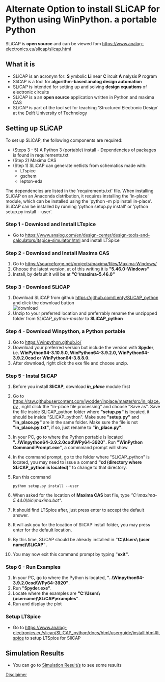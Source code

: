 # Alternate Option to install SLiCAP for Python using WinPython. a portable Python

SLiCAP is **open source** and can be viewed fom https://www.analog-electronics.eu/slicap/slicap.html

## What it is
- SLiCAP is an acronym for: **S** ymbolic **Li** near **C** ircuit **A** nalysis **P** rogram
- SliCAP is a tool for **algorithm-based analog design automation**
- SLiCAP is intended for setting up and solving **design equations** of electronic circuits
- SLiCAP is a an **open source** application written in Python and maxima CAS
- SLiCAP is part of the tool set for teaching 'Structured Electronic Design' at the Delft University of Technology

## Setting up SLiCAP
To set up SLiCAP, the following components are required:
- (Steps 3 - 5) A Python 3 (portable) install -  Dependencies of packages is found in requirements.txt
- (Step 2) Maxima CAS
- (Step 1) SLiCAP can generate netlists from schematics made with:
  - LTspice
  - gschem
  - lepton-eda

The dependencies are listed in the 'requirements.txt' file.
When installing SLiCAP on an Anaconda distribution, it requires installing the 'in-place' module, which can be installed using the 'python -m pip install in-place'.
SLiCAP can be installed by running 'python setup.py install' or 'python setup.py install --user'. 


### Step 1 - Download and Install LTspice

- Go to https://www.analog.com/en/design-center/design-tools-and-calculators/ltspice-simulator.html and install LTSpice


### Step 2 - Download and Install Maxima CAS

1. Go to https://sourceforge.net/projects/maxima/files/Maxima-Windows/  
2. Choose the latest version, at of this writing it is **"5.46.0-Windows"**
3. Install, by default it will be at **"C:\maxima-5.46.0"**


### Step 3 - Download SLiCAP

1. Download SLiCAP from github https://github.com/Lenty/SLiCAP_python and click the download button  
![download](https://github.com/VictorTagayun/SLiCAP_Python_AlternateInstall/blob/main/images/download.png)  
2. Unzip to your preferred location and preferrably rename the unzippped folder from _SLiCAP_python-master_ to **SLiCAP_python**


### Step 4 - Download Winpython, a Python portable

1. Go to https://winpython.github.io/
2. Download your preferred version but include the version with **Spyder**, i.e. **WinPython64-3.10.5.0, WinPython64-3.9.2.0, WinPython64-3.9.2.0cod or WinPython64-3.8.8.0**.
3. After download, right click the exe file and choose unzip.


### Step 5 - Instal SliCAP

1. Before you install **SliCAP**, download **_in_place_** module first
2. Go to https://raw.githubusercontent.com/jwodder/inplace/master/src/in_place.py , right click the "In-place file processing" and choose "Save as". Save the file inside SLiCAP_python folder where **"setup.py"** is located, it should be inside "SLiCAP_python". Make sure **"setup.py"** and **"in_place.py"** are in the same folder. Make sure the file is not **"in_place.py.txt"**, if so, just rename to **"in_place.py"**.
3. In your PC, go to where the Python portable is located **"..\Winpython64-3.9.2.0cod\WPy64-3920"**. Run **"WinPython Command Prompt.exe"**, a commmand prompt will show.
4. In the command prompt, go to the folder where "SLiCAP_python" is located, you may need to issue a comand **"cd (directory where SLiCAP_python is located)"** to change to that directory.
5. Run this command  

	```
	python setup.py install --user  
	```
	
6. When asked for the location of **Maxima CAS** bat file, type _"C:\maxima-5.44.0\bin\maxima.bat"_.
7. It should find LTSpice after, just press enter to accept the default answer.
8. It will ask you for the location of SliCAP install folder, you may press enter for the default location.
9. By this time, SLiCAP should be already installed in **"C:\Users\ (user name)\SLiCAP"**.
10. You may now exit this command prompt by typing **"exit"**.


### Step 6 - Run Examples

1. In your PC, go to where the Python is located, **"..\Winpython64-3.9.2.0cod\WPy64-3920"**.
2. Run **"Spyder.exe"**.
3. Locate where the examples are **"C:\Users\ (username)\SLiCAP\examples"**.
4. Run and display the plot


### Setup LTSpice

- Go to https://www.analog-electronics.eu/slicap/SLiCAP_python/docs/html/userguide/install.html#ltspice to setup LTSpice for SliCAP


## Simulation Results

- You can go to [Simulation Result/s](https://victortagayun.github.io/SLiCAP_Python_AlternateInstall/) to see some results

[Disclaimer](https://github.com/VictorTagayun/GlobalDisclaimer)
